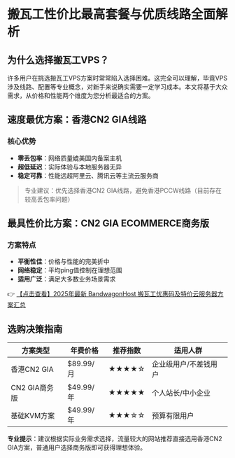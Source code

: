 # 搬瓦工性价比最高套餐与优质线路全面解析

## 为什么选择搬瓦工VPS？

许多用户在挑选搬瓦工VPS方案时常常陷入选择困难。这完全可以理解，毕竟VPS涉及线路、配置等专业概念，对新手来说确实需要一定学习成本。本文将基于大众需求，从价格和性能两个维度为您分析最适合的方案。

## 速度最优方案：香港CN2 GIA线路

### 核心优势
- **零丢包率**：网络质量媲美国内备案主机
- **超低延迟**：实际体验与本地服务器无异
- **稳定可靠**：性能远超阿里云、腾讯云等主流云服务商

> 专业建议：优先选择香港CN2 GIA线路，避免香港PCCW线路（目前存在较高丢包率问题）

## 最具性价比方案：CN2 GIA ECOMMERCE商务版

### 方案特点
- **平衡性佳**：价格与性能的完美折中
- **网络稳定**：平均ping值控制在理想范围
- **适用广泛**：满足大多数业务场景需求

👉 [【点击查看】2025年最新 BandwagonHost 搬瓦工优惠码及特价云服务器方案汇总](https://bit.ly/banwagon)

## 选购决策指南

| 方案类型 | 年费价格 | 推荐指数 | 适用人群 |
|---------|---------|---------|---------|
| 香港CN2 GIA | $89.99/月 | ★★★★☆ | 企业级用户/不差钱用户 |
| CN2 GIA商务版 | $49.99/年 | ★★★★★ | 个人站长/中小企业 |
| 基础KVM方案 | $49.99/年 | ★★★☆☆ | 预算有限用户 |

**专业提示**：建议根据实际业务需求选择，流量较大的网站推荐直接选用香港CN2 GIA方案，普通用户选择商务版即可获得理想体验。